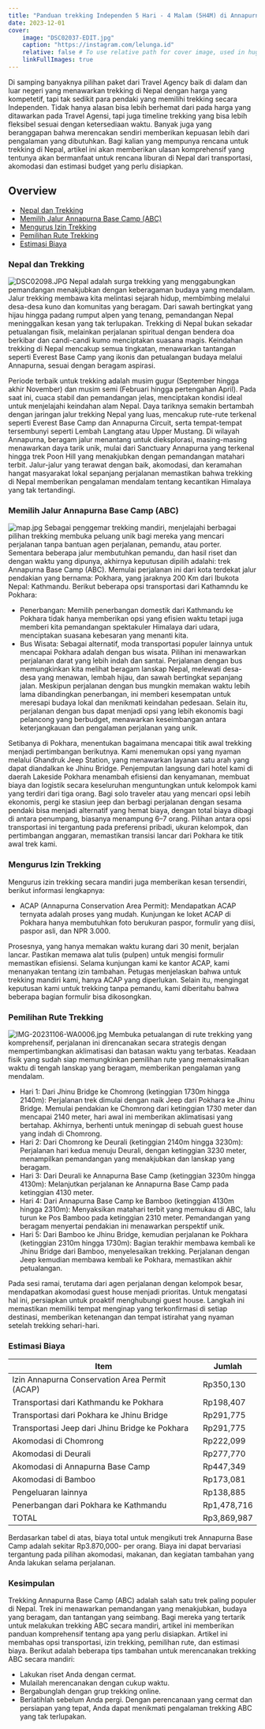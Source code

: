 ```yaml
---
title: "Panduan trekking Independen 5 Hari - 4 Malam (5H4M) di Annapurna Base Camp (ABC), Nepal "
date: 2023-12-01
cover:
    image: "DSC02037-EDIT.jpg"
    caption: "https://instagram.com/lelunga.id"
    relative: false # To use relative path for cover image, used in hugo Page-bundles
    linkFullImages: true
---
```


Di samping banyaknya pilihan paket dari Travel Agency baik di dalam dan luar negeri yang menawarkan trekking di Nepal dengan harga yang kompetetif, tapi tak sedikit para pendaki yang memilihi trekking secara Independen. Tidak hanya alasan bisa lebih berhemat dari pada harga yang ditawarkan pada Travel Agensi, tapi juga timeline trekking yang bisa lebih fleksibel sesuai dengan ketersediaan waktu. Banyak juga yang beranggapan bahwa merencakan sendiri memberikan kepuasan lebih dari pengalaman yang dibutuhkan. Bagi kalian yang mempunya rencana untuk trekking di Nepal, artikel ini akan memberikan ulasan komprehensif yang tentunya akan bermanfaat untuk rencana liburan di Nepal dari transportasi, akomodasi dan estimasi budget yang perlu disiapkan.

## Overview

- [Nepal dan Trekking](#nepal-dan-trekking)
- [Memilih Jalur Annapurna Base Camp (ABC)](#memilih-jalur-annapurna-base-camp-(abc))
- [Mengurus Izin Trekking](#mengurus-izin-trekking)
- [Pemilihan Rute Trekking](#pemilihan-rute-trekking)
- [Estimasi Biaya](#estimasi-biaya)

### Nepal dan Trekking

![DSC02098.JPG](DSC02098.JPG)
Nepal adalah surga trekking yang menggabungkan pemandangan menakjubkan dengan keberagaman budaya yang mendalam. Jalur trekking membawa kita melintasi sejarah hidup, membimbing melalui desa-desa kuno dan komunitas yang beragam. Dari sawah bertingkat yang hijau hingga padang rumput alpen yang tenang, pemandangan Nepal meninggalkan kesan yang tak terlupakan. Trekking di Nepal bukan sekadar petualangan fisik, melainkan perjalanan spiritual dengan bendera doa berkibar dan candi-candi kumo menciptakan suasana magis. Keindahan trekking di Nepal mencakup semua tingkatan, menawarkan tantangan seperti Everest Base Camp yang ikonis dan petualangan budaya melalui Annapurna, sesuai dengan beragam aspirasi.

Periode terbaik untuk trekking adalah musim gugur (September hingga akhir November) dan musim semi (Februari hingga pertengahan April). Pada saat ini, cuaca stabil dan pemandangan jelas, menciptakan kondisi ideal untuk menjelajahi keindahan alam Nepal. Daya tariknya semakin bertambah dengan jaringan jalur trekking Nepal yang luas, mencakup rute-rute terkenal seperti Everest Base Camp dan Annapurna Circuit, serta tempat-tempat tersembunyi seperti Lembah Langtang atau Upper Mustang. Di wilayah Annapurna, beragam jalur menantang untuk dieksplorasi, masing-masing menawarkan daya tarik unik, mulai dari Sanctuary Annapurna yang terkenal hingga trek Poon Hill yang menakjubkan dengan pemandangan matahari terbit. Jalur-jalur yang terawat dengan baik, akomodasi, dan keramahan hangat masyarakat lokal sepanjang perjalanan memastikan bahwa trekking di Nepal memberikan pengalaman mendalam tentang kecantikan Himalaya yang tak tertandingi.

### Memilih Jalur Annapurna Base Camp (ABC)

![map.jpg](map.jpg)
Sebagai penggemar trekking mandiri, menjelajahi berbagai pilihan trekking membuka peluang unik bagi mereka yang mencari perjalanan tanpa bantuan agen perjalanan, pemandu, atau porter. Sementara beberapa jalur membutuhkan pemandu, dan hasil riset dan dengan waktu yang dipunya, akhirnya keputusan dipilih adalahi: trek Annapurna Base Camp (ABC). Memulai perjalanan ini dari kota terdekat jalur pendakian yang bernama: Pokhara, yang jaraknya 200 Km dari Ibukota Nepal: Kathmandu.
Berikut beberapa opsi transportasi dari Kathamndu ke Pokhara:

- Penerbangan: Memilih penerbangan domestik dari Kathmandu ke Pokhara tidak hanya memberikan opsi yang efisien waktu tetapi juga memberi kita pemandangan spektakuler Himalaya dari udara, menciptakan suasana kebesaran yang menanti kita.
- Bus Wisata: Sebagai alternatif, moda transportasi populer lainnya untuk mencapai Pokhara adalah dengan bus wisata. Pilihan ini menawarkan perjalanan darat yang lebih indah dan santai. Perjalanan dengan bus memungkinkan kita melihat beragam lanskap Nepal, melewati desa-desa yang menawan, lembah hijau, dan sawah bertingkat sepanjang jalan. Meskipun perjalanan dengan bus mungkin memakan waktu lebih lama dibandingkan penerbangan, ini memberi kesempatan untuk meresapi budaya lokal dan menikmati keindahan pedesaan. Selain itu, perjalanan dengan bus dapat menjadi opsi yang lebih ekonomis bagi pelancong yang berbudget, menawarkan keseimbangan antara keterjangkauan dan pengalaman perjalanan yang unik.

Setibanya di Pokhara, menentukan bagaimana mencapai titik awal trekking menjadi pertimbangan berikutnya. Kami menemukan opsi yang nyaman melalui Ghandruk Jeep Station, yang menawarkan layanan satu arah yang dapat diandalkan ke Jhinu Bridge. Penjemputan langsung dari hotel kami di daerah Lakeside Pokhara menambah efisiensi dan kenyamanan, membuat biaya dan logistik secara keseluruhan menguntungkan untuk kelompok kami yang terdiri dari tiga orang. Bagi solo traveler atau yang mencari opsi lebih ekonomis, pergi ke stasiun jeep dan berbagi perjalanan dengan sesama pendaki bisa menjadi alternatif yang hemat biaya, dengan total biaya dibagi di antara penumpang, biasanya menampung 6–7 orang. Pilihan antara opsi transportasi ini tergantung pada preferensi pribadi, ukuran kelompok, dan pertimbangan anggaran, memastikan transisi lancar dari Pokhara ke titik awal trek kami.

### Mengurus Izin Trekking

Mengurus izin trekking secara mandiri juga memberikan kesan tersendiri, berikut informasi lengkapnya:
- ACAP (Annapurna Conservation Area Permit): Mendapatkan ACAP ternyata adalah proses yang mudah. Kunjungan ke loket ACAP di Pokhara hanya membutuhkan foto berukuran paspor, formulir yang diisi, paspor asli, dan NPR 3.000. 

Prosesnya, yang hanya memakan waktu kurang dari 30 menit, berjalan lancar. Pastikan memawa alat tulis (pulpen) untuk mengisi formulir memastikan efisiensi. Selama kunjungan kami ke kantor ACAP, kami menanyakan tentang izin tambahan. Petugas menjelaskan bahwa untuk trekking mandiri kami, hanya ACAP yang diperlukan. Selain itu, mengingat keputusan kami untuk trekking tanpa pemandu, kami diberitahu bahwa beberapa bagian formulir bisa dikosongkan.


### Pemilihan Rute Trekking

![IMG-20231106-WA0006.jpg](IMG-20231106-WA0006.jpg)
Membuka petualangan di rute trekking yang komprehensif, perjalanan ini direncanakan secara strategis dengan mempertimbangkan aklimatisasi dan batasan waktu yang terbatas. Keadaan fisik yang sudah siap memungkinkan pemilihan rute yang memaksimalkan waktu di tengah lanskap yang beragam, memberikan pengalaman yang mendalam.

- Hari 1: Dari Jhinu Bridge ke Chomrong (ketinggian 1730m hingga 2140m): Perjalanan trek dimulai dengan naik Jeep dari Pokhara ke Jhinu Bridge. Memulai pendakian ke Chomrong dari ketinggian 1730 meter dan mencapai 2140 meter, hari awal ini memberikan aklimatisasi yang bertahap. Akhirnya, berhenti untuk meningap di sebuah guest house yang indah di Chomrong.
- Hari 2: Dari Chomrong ke Deurali (ketinggian 2140m hingga 3230m): Perjalanan hari kedua menuju Deurali, dengan ketinggian 3230 meter, menampilkan pemandangan yang menakjubkan dan lanskap yang beragam. 
- Hari 3: Dari Deurali ke Annapurna Base Camp (ketinggian 3230m hingga 4130m): Melanjutkan perjalanan ke Annapurna Base Camp pada ketinggian 4130 meter.
- Hari 4: Dari Annapurna Base Camp ke Bamboo (ketinggian 4130m hingga 2310m): Menyaksikan matahari terbit yang memukau di ABC, lalu turun ke Pos Bamboo pada ketinggian 2310 meter. Pemandangan yang beragam menyertai pendakian ini menawarkan perspektif unik.
- Hari 5: Dari Bamboo ke Jhinu Bridge, kemudian perjalanan ke Pokhara (ketinggian 2310m hingga 1730m): Bagian terakhir membawa kembali ke Jhinu Bridge dari Bamboo, menyelesaikan trekking. Perjalanan dengan Jeep kemudian membawa kembali ke Pokhara, memastikan akhir petualangan.

Pada sesi ramai, terutama dari agen perjalanan dengan kelompok besar, mendapatkan akomodasi guest house menjadi prioritas. Untuk mengatasi hal ini, persiapkan untuk proaktif menghubungi guest house. Langkah ini memastikan memiliki tempat menginap yang terkonfirmasi di setiap destinasi, memberikan ketenangan dan tempat istirahat yang nyaman setelah trekking sehari-hari. 

### Estimasi Biaya

| Item                                           | Jumlah      |
| ---------------------------------------------- | ----------- |
| Izin Annapurna Conservation Area Permit (ACAP) | Rp350,130   |
| Transportasi dari Kathmandu ke Pokhara         | Rp198,407   |
| Transportasi dari Pokhara ke Jhinu Bridge      | Rp291,775   |
| Transportasi Jeep dari Jhinu Bridge ke Pokhara | Rp291,775   |
| Akomodasi di Chomrong                          | Rp222,099   |
| Akomodasi di Deurali                           | Rp277,770   |
| Akomodasi di Annapurna Base Camp               | Rp447,349   |
| Akomodasi di Bamboo                            | Rp173,081   |
| Pengeluaran lainnya                            | Rp138,885   |
| Penerbangan dari Pokhara ke Kathmandu          | Rp1,478,716 |
| TOTAL                                          | Rp3,869,987 |


Berdasarkan tabel di atas, biaya total untuk mengikuti trek Annapurna Base Camp adalah sekitar Rp3.870,000- per orang. Biaya ini dapat bervariasi tergantung pada pilihan akomodasi, makanan, dan kegiatan tambahan yang Anda lakukan selama perjalanan.


### Kesimpulan

Trekking Annapurna Base Camp (ABC) adalah salah satu trek paling populer di Nepal. Trek ini menawarkan pemandangan yang menakjubkan, budaya yang beragam, dan tantangan yang seimbang.
Bagi mereka yang tertarik untuk melakukan trekking ABC secara mandiri, artikel ini memberikan panduan komprehensif tentang apa yang perlu disiapkan. Artikel ini membahas opsi transportasi, izin trekking, pemilihan rute, dan estimasi biaya.
Berikut adalah beberapa tips tambahan untuk merencanakan trekking ABC secara mandiri:
- Lakukan riset Anda dengan cermat.
- Mulailah merencanakan dengan cukup waktu.
- Bergabunglah dengan grup trekking online.
- Berlatihlah sebelum Anda pergi.
Dengan perencanaan yang cermat dan persiapan yang tepat, Anda dapat menikmati pengalaman trekking ABC yang tak terlupakan.